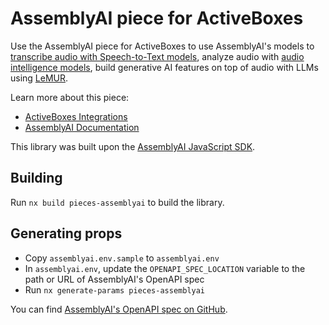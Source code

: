 # AssemblyAI piece for ActiveBoxes

Use the AssemblyAI piece for ActiveBoxes to use AssemblyAI's models to
[transcribe audio with Speech-to-Text models](https://www.assemblyai.com/products/speech-to-text?utm_source=activepieces), analyze audio with [audio intelligence models](https://www.assemblyai.com/products/speech-understanding?utm_source=activepieces), build generative AI features on top of audio with LLMs using [LeMUR](https://www.assemblyai.com/blog/lemur/?utm_source=activepieces).

Learn more about this piece:

- [ActiveBoxes Integrations](https://www.activeboxes.org/pieces/assemblyai)
- [AssemblyAI Documentation](https://www.assemblyai.com/docs/integrations/activepieces)

This library was built upon the [AssemblyAI JavaScript SDK](https://github.com/AssemblyAI/assemblyai-node-sdk).

## Building

Run `nx build pieces-assemblyai` to build the library.

## Generating props

- Copy `assemblyai.env.sample` to `assemblyai.env`
- In `assemblyai.env`, update the `OPENAPI_SPEC_LOCATION` variable to the path or URL of AssemblyAI's OpenAPI spec
- Run `nx generate-params pieces-assemblyai`

You can find [AssemblyAI's OpenAPI spec on GitHub](https://github.com/AssemblyAI/assemblyai-api-spec/blob/main/openapi.yml).

